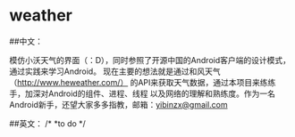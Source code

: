 # weather
##中文：


模仿小沃天气的界面（：D），同时参照了开源中国的Android客户端的设计模式，通过实践来学习Android。
现在主要的想法就是通过和风天气 （http://www.heweather.com/） 的API来获取天气数据，通过本项目来练练手，加深对Android的组件、进程、线程
以及网络的理解和熟练度。作为一名Android新手，还望大家多多指教，邮箱：yibinzx@gmail.com


##英文：
/*
*to do
*/
